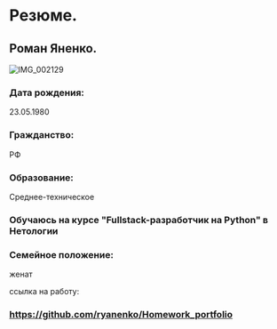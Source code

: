 # Резюме.
## Роман Яненко.                 
![IMG_002129](https://user-images.githubusercontent.com/110058412/191084681-99b5a392-6967-4280-8a72-14cfd6bdf85b.jpg)


### Дата рождения: 
23.05.1980 

### Гражданство: 
РФ

### Образование: 
Среднее-техническое

### Обучаюсь на курсе "Fullstack-разработчик на Python" в Нетологии

### Семейное положение: 
женат

ссылка на работу:

### https://github.com/ryanenko/Homework_portfolio
